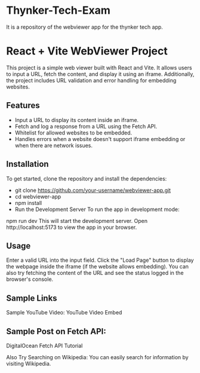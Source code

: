 # Thynker-Tech-Exam
It is a repository of the webviewer app for the thynker tech app.

# React + Vite WebViewer Project

This project is a simple web viewer built with React and Vite. It allows users to input a URL, fetch the content, and display it using an iframe. Additionally, the project includes URL validation and error handling for embedding websites.

## Features

- Input a URL to display its content inside an iframe.
- Fetch and log a response from a URL using the Fetch API.
- Whitelist for allowed websites to be embedded.
- Handles errors when a website doesn't support iframe embedding or when there are network issues.

## Installation

To get started, clone the repository and install the dependencies:


- git clone https://github.com/your-username/webviewer-app.git
- cd webviewer-app
- npm install
- Run the Development Server
To run the app in development mode:

npm run dev
This will start the development server. Open http://localhost:5173 to view the app in your browser.

## Usage
Enter a valid URL into the input field.
Click the "Load Page" button to display the webpage inside the iframe (if the website allows embedding).
You can also try fetching the content of the URL and see the status logged in the browser's console.

## Sample Links
Sample YouTube Video:
YouTube Video Embed

## Sample Post on Fetch API:
DigitalOcean Fetch API Tutorial

Also Try Searching on Wikipedia:
You can easily search for information by visiting Wikipedia.
